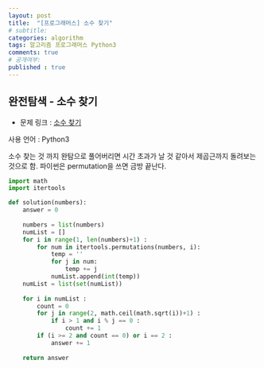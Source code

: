 ```yaml
---
layout: post
title:  "[프로그래머스] 소수 찾기"
# subtitle: 
categories: algorithm
tags: 알고리즘 프로그래머스 Python3
comments: true
# 공개여부:
published : true
---
```


## 완전탐색 - 소수 찾기

* 문제 링크 : [소수 찾기](https://programmers.co.kr/learn/courses/30/lessons/42839)

사용 언어 : Python3


소수 찾는 것 까지 완탐으로 풀어버리면 시간 초과가 날 것 같아서 제곱근까지 돌려보는 것으로 함. 파이썬은 permutation을 쓰면 금방 끝난다.


```python
import math
import itertools

def solution(numbers):
    answer = 0
    
    numbers = list(numbers)
    numList = []
    for i in range(1, len(numbers)+1) : 
        for num in itertools.permutations(numbers, i):
            temp = ''
            for j in num:
                temp += j
            numList.append(int(temp))
    numList = list(set(numList))
    
    for i in numList :
        count = 0
        for j in range(2, math.ceil(math.sqrt(i))+1) :
            if i > 1 and i % j == 0 :
                count += 1
        if (i >= 2 and count == 0) or i == 2 :
            answer += 1
    
    return answer
```